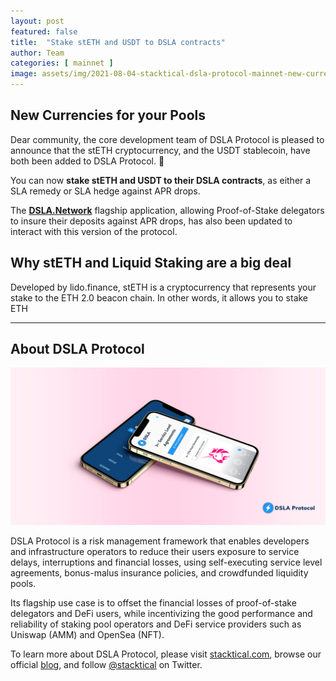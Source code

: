 ```yaml
---
layout: post
featured: false
title:  "Stake stETH and USDT to DSLA contracts"
author: Team
categories: [ mainnet ]
image: assets/img/2021-08-04-stacktical-dsla-protocol-mainnet-new-currency-steth-liquidity-pool-blockchain-cryptocurrency-fintech-legaltech-insurtech-itsm-slm-sla-defi-nft.jpg
---
```


## New Currencies for your Pools

Dear community, the core development team of DSLA Protocol is pleased to announce that the stETH cryptocurrency, and the USDT stablecoin, have both been added to DSLA Protocol. 🎉

You can now **stake stETH and USDT to their DSLA contracts**, as either a SLA remedy or SLA hedge against APR drops.

The **[DSLA.Network](https://dsla.network/)** flagship application, allowing Proof-of-Stake delegators to insure their deposits against APR drops, has also been updated to interact with this version of the protocol.

## Why stETH and Liquid Staking are a big deal

Developed by lido.finance, stETH is a cryptocurrency that represents your stake to the ETH 2.0 beacon chain. In other words, it allows you to stake ETH

___


## About DSLA Protocol

[![DSLA Protocol](/assets/img/dsla-network_device-duo-stacked.jpg)](https://info.uniswap.org/pair/0xd0fbb87e47da9987d345dbdf3a34d4266cf5ebe9)

DSLA Protocol is a risk management framework that enables developers and infrastructure operators to reduce their users exposure to service delays, interruptions and financial losses, using self-executing service level agreements, bonus-malus insurance policies, and crowdfunded liquidity pools.

Its flagship use case is to offset the financial losses of proof-of-stake delegators and DeFi users, while incentivizing the good performance and reliability of staking pool operators and DeFi service providers such as Uniswap (AMM) and OpenSea (NFT).

To learn more about DSLA Protocol, please visit [stacktical.com](https://stacktical.com), browse our official [blog](https://blog.stacktical.com), and follow [@stacktical](https://twitter.com/Stacktical) on Twitter.
